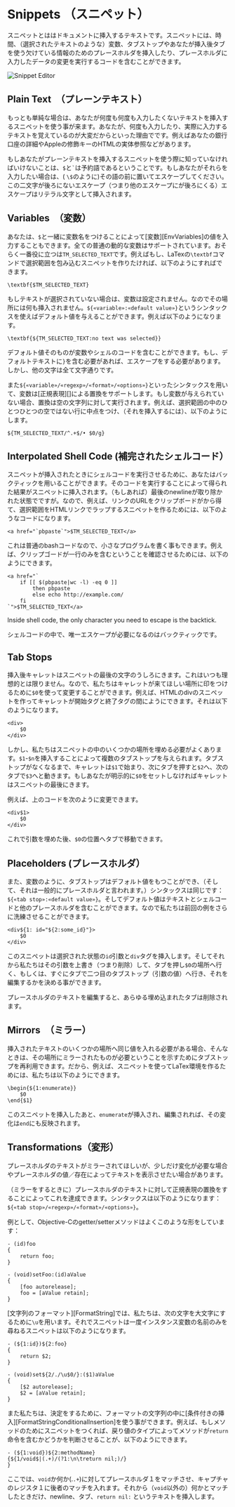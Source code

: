 # Snippets （スニペット）

<!-- A snippet is a piece of text that you would like to insert in your document. It can include code to run at insertion time, variables (like selected text), tab stops/placeholders for missing information (which you can tab through after insertion) and perform transformations on the data which you enter in the placeholders. -->

スニペットとははドキュメントに挿入するテキストです。スニペットには、時間、（選択されたテキストのような）変数、タブストップやあなたが挿入後タブを使う欠けている情報のためのプレースホルダを挿入したり、プレースホルダに入力したデータの変更を実行するコードを含むことができます。

![Snippet Editor](snippet_editor.png)

## Plain Text　（プレーンテキスト）

<!-- n the simplest case, you can use snippets to insert text that you do not want to type again and again, either because you type it a lot, or because the actual text to insert is hard to remember (like your bank account details or the HTML entities for the Apple modifier keys).-->

もっとも単純な場合は、あなたが何度も何度も入力したくないテキストを挿入するスニペットを使う事が来ます。あなたが、何度も入力したり、実際に入力するテキストを覚えているのが大変だからといった理由でです。例えばあなたの銀行口座の詳細やAppleの修飾キーのHTMLの実体参照などがあります。

<!-- If you use snippets to insert plain text there is only one thing you should be aware of: `$` and `` ` `` are reserved characters. So if you want to insert one of these, prefix it with an escape (i.e. `\$`). An escape not followed by one of these two characters (or followed by another escape) will be inserted as a literal character. -->

もしあなたがプレーンテキストを挿入するスニペットを使う際に知っていなければいけないことは、`$`と`` ` ``は予約語であるということです。もしあなたがそれらを入力したい場合は、( `\$`のように)その語の前に置いてエスケープしてください。この二文字が後ろにないエスケープ（つまり他のエスケープにが後ろにくる）エスケープはリテラル文字として挿入されます。

<!-- TODO リテラル文字　- == a literal character -->

## Variables　（変数）

<!-- 
You can insert the value of a [variable][EnvVariables] by prefixing the name of the variable with `$`. All the normal dynamic variables are supported, the most useful probably being `TM_SELECTED_TEXT`. If for example we want to create a snippet which wraps the selection in a LaTeX `\textbf` command, we can make a snippet which is:
 -->

あなたは、`$`と一緒に変数名をつけることによって[変数][EnvVariables]の値を入力することもできます。全ての普通の動的な変数はサポートされています。おそらく一番役に立つは`TM_SELECTED_TEXT`です。例えばもし、LaTexの`\textbf`コマンドで選択範囲を包み込むスニペットを作りたければ、以下のようにすればできます。

    \textbf{$TM_SELECTED_TEXT}

<!-- If no text is selected the variable will not be set, so nothing will be inserted in its place. We can provide a default value by using this syntax: `${«variable»:«default value»}`. For exa mple: -->

もしテキストが選択されていない場合は、変数は設定されません。なのでその場所には何も挿入されません。`${«variable»:«default value»}`というシンタックスを使えばデフォルト値を与えることができます。例えば以下のようになります。


    \textbf{${TM_SELECTED_TEXT:no text was selected}}

<!-- The default value can itself contain variables or shell code. If you want the default text to contain a `}`, you need to escape it. But all other characters are used verbatim. -->

デフォルト値そのものが変数やシェルのコードを含むことができます。もし、デフォルトテキストに`}`を含む必要があれば、エスケープをする必要があります。しかし、他の文字は全て文字通りです。

<!-- Variables also support [regular expression][RegularExpressions] replacements using this syntax: `${«variable»/«regexp»/«format»/«options»}`. If the variable is not set the replacement will be performed on the empty string. For example, to prepend a bullet to each non-empty line in the selection (and insert that) we can do: -->

また`${«variable»/«regexp»/«format»/«options»}`といったシンタックスを用いて、変数は[正規表現][]による置換をサポートします。もし変数が与えられていない場合、置換は空の文字列に対して実行されます。例えば、選択範囲の中のひとつひとつの空ではない行に中点をつけ、（それを挿入するには）、以下のようにします。


    ${TM_SELECTED_TEXT/^.+$/• $0/g}

## Interpolated Shell Code (補完されたシェルコード）

<!-- You can use backticks to have shell code executed when the snippet is inserted. The result from running the code gets inserted into the snippet, though with the last newline in the result removed (if present). So for example to create a snippet that wraps the selection in an HTML link, where the URL of that link comes from the clipboard, we can do: -->

スニペットが挿入されたときにシェルコードを実行させるために、あなたはバックティックを用いることができます。そのコードを実行することによって得られた結果がスニペットに挿入されます。（もしあれば）最後のnewlineが取り除かれた状態でですが。なので、例えば、リンクのURLをクリップボードがから得て、選択範囲をHTMLリンクでラップするスニペットを作るためには、以下のようなコードになります。


    <a href="`pbpaste`">$TM_SELECTED_TEXT</a>

<!-- Since this is normal bash code, we can write a small program. For example we can let it verify that the clipboard contains only a single line of text like this: -->

これは普通のbashコードなので、小さなプログラムを書く事もできます。例えば、クリップゴードが一行のみを含むということを確認させるためには、以下のようにできます。


    <a href="`
        if [[ $(pbpaste|wc -l) -eq 0 ]]
            then pbpaste
            else echo http://example.com/
        fi
    `">$TM_SELECTED_TEXT</a>

Inside shell code, the only character you need to escape is the backtick.

シェルコードの中で、唯一エスケープが必要になるのはバックティックです。


## Tab Stops

<!-- After insertion, the caret will be placed after the last character of the snippet. This is not always desirable and we can change that by using `$0` to mark where we want the caret to be. So if for example we make an HTML div-snippet and want the caret to end between the opening and closing tags, we could make it like this: -->

挿入後キャレットはスニペットの最後の文字のうしろにきます。これはいつも理想的とは限りません。なので、私たちはキャレットが来てほしい場所に印をつけるために`$0`を使って変更することができます。例えば、HTMLのdivのスニペットを作ってキャレットが開始タグと終了タグの間にようにできます。それは以下のようになります。

    <div>
        $0
    </div>

<!-- Often though we want to fill in text in several places in the snippet. Multiple tab stops can be provided by inserting `$1`-`$n`. The caret will start at `$1`, then when pressing tab it will move to `$2` and `$3` on next tab etc. until there are no more tab stops. If you do not explicitly set `$0`, the caret will be at the end of the snippet. -->

しかし、私たちはスニペットの中のいくつかの場所を埋める必要がよくあります。`$1`-`$n`を挿入することによって複数のタブストップを与えられます。タブストップがなくなるまで、キャレットは`$1`で始まり、次にタブを押すと`$2`へ、次のタブで`$3`へと動きます。もしあなたが明示的に`$0`をセットしなければキャレットはスニペットの最後にきます。

<!-- So we could for example change the above to: -->

例えば、上のコードを次のように変更できます。

    <div$1>
        $0
    </div>

<!-- This allows us to fill in an argument and then tab on to `$0`. -->

これで引数を埋めた後、`$0`の位置へタブで移動できます。


## Placeholders (プレースホルダ）

<!-- Like variables, tab stops can also have default values (and are generally referred to as placeholders when they do). The syntax is the same: `${«tab stop»:«default value»}`. And the default value can contain both text, shell code and other placeholders. So we can refine the previous example further:-->

また、変数のように、タブストップはデフォルト値をもつことができ、（そして、それは一般的にプレースホルダと言われます。）シンタックスは同じです：`${«tab stop»:«default value»}`。そしてデフォルト値はテキストとシェルコードと他のプレースホルダを含むことができます。なので私たちは前回の例をさらに洗練させることができます。


    <div${1: id="${2:some_id}"}>
        $0
    </div>

<!-- Inserting this snippet will insert a `div` tag with the `id` argument selected and we can then decide either to overtype the argument (i.e. delete it) and press tab again to reach `$0`, or we can press tab immediately to get to the second tab stop (the value part of the argument) and edit that. -->

このスニペットは選択された状態の`id`引数と`div`タグを挿入します。そしてそれから私たちはその引数を上書き（つまり削除）して、タブを押し`$0`の場所へ行く、もしくは、すぐにタブで二つ目のタブストップ（引数の値）へ行き、それを編集するかを決める事ができます。

<!-- When you edit the placeholder text, any embedded tab stops will be removed. -->

プレースホルダのテキストを編集すると、あらゆる埋め込まれたタブは削除されます。

## Mirrors　（ミラー）

<!-- TODO mirrorってどうやって訳そうか。反映はreflectだし。全く同じものを作るって意味だけど。反射はおかしいよねぇ。 -->

<!-- There are times when you need to provide the same value several places in the inserted text and in these situations you can re-use the tab stop to signal that you want it mirrored at that location. So for example to create a LaTeX environment with a snippet, we can use: -->

挿入されたテキストのいくつかの場所へ同じ値を入れる必要がある場合、そんなときは、その場所にミラーされたものが必要ということを示すためにタブストップを再利用できます。だから、例えば、スニペットを使ってLaTex環境を作るためには、私たちは以下のようにできます。

    \begin{${1:enumerate}}
        $0
    \end{$1}

<!-- After inserting this snippet, `enumerate` will be selected and if we edit it, the changes will be reflected in the `\end` part as well. -->

このスニペットを挿入したあと、`enumerate`が挿入され、編集されれば、その変化は`end`にも反映されます。

## Transformations（変形）

<!-- There are situations where we want our placeholder text mirrored but with slight changes or where we want some text to appear depending on the value/presence of a placeholder. -->

プレースホルダのテキストがミラーされてほしいが、少しだけ変化が必要な場合やプレースホルダの値／存在によってテキストを表示させたい場合があります。

<!-- We can accomplish this by doing a regular expression substitution on the placeholder text (when mirroring it). The syntax for this is: `${«tab stop»/«regexp»/«format»/«options»}`. -->


（ミラーをするときに）プレースホルダのテキストに対して正規表現の置換をすることによってこれを達成できます。シンタックスは以下のようになります：`${«tab stop»/«regexp»/«format»/«options»}`。


<!-- As an example, the Objective-C getter/setter methods often look like this: -->

例として、Objective-Cのgetter/setterメソッドはよくこのような形をしています：

    - (id)foo
    {
        return foo;
    }

    - (void)setFoo:(id)aValue
    {
        [foo autorelease];
        foo = [aValue retain];
    }

<!-- In the [format string][FormatString] we can use `\u` to uppercase the next character, so a snippet that only asks for the name of the instance variable once could look like this: -->

[文字列のフォーマット][FormatString]では、私たちは、次の文字を大文字にするために`\u`を用います。それでスニペットは一度インスタンス変数の名前のみを尋ねるスニペットは以下のようになります。

    - (${1:id})${2:foo}
    {
        return $2;
    }

    - (void)set${2/./\u$0/}:($1)aValue
    {
        [$2 autorelease];
        $2 = [aValue retain];
    }

<!-- We can also use [conditional insertions][FormatStringConditionalInsertion] in the format string to make decisions. For example if we create a snippet for a method we can let the return type decide whether or not the method should include a `return` statement like this: -->

また私たちは、決定をするために、フォーマットの文字列の中に[条件付きの挿入][FormatStringConditionalInsertion]を使う事ができます。例えば、もしメソッドのためにスニペットをつくれば、戻り値のタイプによってメソッドが`return`命令を含むかどうかを判断させることが、以下のようにできます。

<!-- TODO return type == 戻り値のタイプ？　日本語おかしい？ -->



    - (${1:void})${2:methodName}
    {${1/void$|(.+)/(?1:\n\treturn nil;)/}
    }

<!-- Here we match placeholder 1 against `void` or anything (`.+`) and put the latter match in capture register 1. Then only if we did match something (other than `void`) will we insert a newline, tab and the `return nil;` text. -->

<!-- TODO "put the latter match in capture register 1が意味不明。-->

ここでは、`void`か何か(.`.+`)に対してプレースホルダ１をマッチさせ、キャプチャのレジスタ１に後者のマッチを入れます。それから（`void`以外の）何かとマッチしたときだけ、newline、タブ、`return nil:` というテキストを挿入します。
